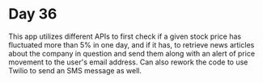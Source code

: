 # Day 36
This app utilizes different APIs to first check if a given stock price has fluctuated more than 5% in one day, and if it has, to retrieve news articles about the company in question and send them along with an alert of price movement to the user's email address. Can also rework the code to use Twilio to send an SMS message as well.
